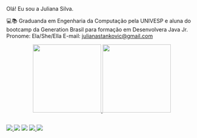 Olá! Eu sou a Juliana Silva.

💻📚 Graduanda em Engenharia da Computação pela UNIVESP e aluna do bootcamp da Generation Brasil para formação em Desenvolvera Java Jr.
Pronome: Ela/She/Ella
E-mail: julianastankovic@gmail.com

<div align="center">
  <a href="https://github.com/juxxnn">
  <img height="180em" src="https://github-readme-stats.vercel.app/api?username=juxxnn&show_icons=true&theme=dracula&include_all_commits=true&count_private=true"/>
  <img height="180em" src="https://github-readme-stats.vercel.app/api/top-langs/?username=juxxnn&layout=compact&langs_count=7&theme=dracula"/>
</div>
  
  ##
  
<div> 
  <a href="https://www.linkedin.com/in/julianatadeudasilva/" target="_blank"><img src="https://img.shields.io/badge/LinkedIn-0077B5?style=for-the-badge&logo=linkedin&logoColor=white"> </a>
  <a href="https://t.me/juxxnn" target="_blank"><img src="https://img.shields.io/badge/Telegram-2CA5E0?style=for-the-badge&logo=telegram&logoColor=white"></a>
  <a href="https://discord.gg/juxxnn#3038" target="_blank"><img src="https://img.shields.io/badge/Discord-7289DA?style=for-the-badge&logo=discord&logoColor=white" target="_blank"></a> 
   <a href="https://open.spotify.com/user/22ukwvmsc2nui5plkjp3n4vrq?si=0f3dab466365490e" target="_blank"> <img src="https://img.shields.io/badge/Spotify-1ED760?&style=for-the-badge&logo=spotify&logoColor=white"> </a>
  <a href="https://instagram.com/juxxnn" target="_blank"><img src="https://img.shields.io/badge/-Instagram-%23E4405F?style=for-the-badge&logo=instagram&logoColor=white" target="_blank"></a>
 
  
</div>
  
